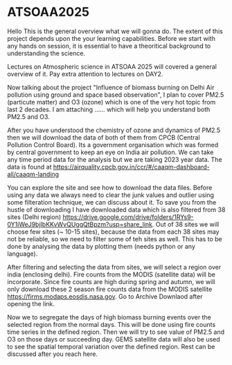 # ATSOAA2025
Hello This is the general overview what we will gonna do. The extent of this project depends upon the your learning capabilities. Before we start with any hands on session, it is essential to have a theoritical background to understanding the science.

Lectures on Atmospheric science in ATSOAA 2025 will covered a general overview of it. Pay extra attention to lectures on DAY2.

Now talking about the project "Influence of biomass burning on Delhi Air pollution using ground and space based observation", I plan to cover PM2.5 (particute matter) and O3 (ozone) which is one of the very hot topic from last 2 decades. I am attaching ...... which will help you understand both PM2.5 and O3.

After you have understood the chemistry of ozone and dynamics of PM2.5 then we will download the data of both of them from CPCB (Central Pollution Control Board). Its a government organisation which was formed by central government to keep an eye on India air pollution. We can take any time period data for the analysis but we are taking 2023 year data. The data is found at https://airquality.cpcb.gov.in/ccr/#/caaqm-dashboard-all/caaqm-landing

You can explore the site and see how to download the data files. Before using any data we always need to clear the junk values and outlier using some filteration technique, we can discuss about it. To save you from the hustle of downloading I have downloaded data which is also filtered from 38 sites (Delhi region) https://drive.google.com/drive/folders/1RYs9-0Y1iWeJ9bjIbKKvWvQUgqQtBpzm?usp=share_link. Out of 38 sites we will choose few sites (~ 10-15 sites), because the data from each 38 sites may not be reliable, so we need to filter some of teh sites as well. This has to be done by analysing the data by plotting them (needs python or any language).

After filtering and selecting the data from sites, we will select a region over india (enclosing delhi). Fire counts from the MODIS (satellite data) will be incorporate. Since fire counts are high during spring and autumn, we will only download these 2 season fire counts data from the MODIS satellite https://firms.modaps.eosdis.nasa.gov. Go to Archive Downlaod after opening the link.

Now we to segregate the days of high biomass burning events over the selected region from the normal days. This will be done using fire counts time series in the defined region. Then we will try to see value of PM2.5 and O3 on those days or succeeding day. GEMS satellite data will also be used to see the spatial temporal variation over the defined region. Rest can be discussed after you reach here.

